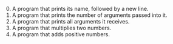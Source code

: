 0. A program that prints its name, followed by a new line.
1. A program that prints the number of arguments passed into it.
2. A program that prints all arguments it receives.
3. A program that multiplies two numbers.
4. A program that adds positive numbers.

